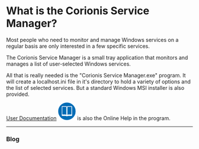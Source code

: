 # What is the Corionis Service Manager?

Most people who need to monitor and manage Windows services on a regular basis are only interested in a few specific services.

The Corionis Service Manager is a small tray application that monitors and manages a list of user-selected Windows services.

All that is really needed is the "Corionis Service Manager.exe" program. It will create a localhost.ini file in it's directory to hold a variety of options and the list of selected services. But a standard Windows MSI installer is also provided.

[User Documentation](help) <a href="help">![Goto the help page](res/docs-icon.png)</a> is also the Online Help in the program.

---
### Blog
